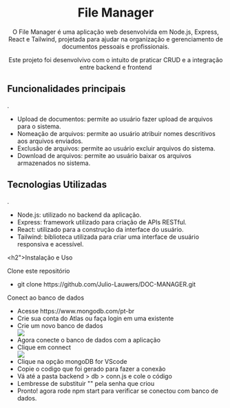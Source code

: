 <h1 align="center">File Manager</h1>


<p align="center">O File Manager é uma aplicação web desenvolvida em Node.js, Express, React e Tailwind, projetada para ajudar na organização e gerenciamento de documentos pessoais e profissionais.</p>
<p align="center">Este projeto foi desenvolvivo com o intuito de praticar CRUD e a integração entre backend e frontend</p>

<h2>Funcionalidades principais</h2>
<p>.</p>
<ul>
  <li >Upload de documentos: permite ao usuário fazer upload de arquivos para o sistema.</li>
  <li>Nomeação de arquivos: permite ao usuário atribuir nomes descritivos aos arquivos enviados.</li>
  <li>Exclusão de arquivos: permite ao usuário excluir arquivos do sistema.</li>
  <li>Download de arquivos: permite ao usuário baixar os arquivos armazenados no sistema.</li>
</ul>

<h2>Tecnologias Utilizadas</h2>
<p>.</p>
<ul>
  <li >Node.js: utilizado no backend da aplicação.</li>
  <li>Express: framework utilizado para criação de APIs RESTful.</li>
  <li>React: utilizado para a construção da interface do usuário.</li>
  <li>Tailwind: biblioteca utilizada para criar uma interface de usuário responsiva e acessível.</li>
</ul>

<h2">Instalação e Uso</h2>
<p>Clone este repositório</p>
<ul>
  <li >git clone https://github.com/Julio-Lauwers/DOC-MANAGER.git</li>
</ul>

<p>Conect ao banco de dados</p>
<ul>
  <li> Acesse https://www.mongodb.com/pt-br</li>
  <li>Crie sua conta do Atlas ou faça login em uma existente</li>
  <li>Crie um novo banco de dados</li>
<img src="https://github.com/Julio-Lauwers/DOC-MANAGER/assets/113729646/c106643c-f8fe-4976-b546-f1d5c933158f">
  <li>Agora conecte o banco de dados com a aplicação</li>
  <li>Clique em connect</li>
  <img src="https://github.com/Julio-Lauwers/DOC-MANAGER/assets/113729646/aaf85a84-f7ba-4a5e-81fb-e6b165575e35" >
  <li>Clique na opção mongoDB for VScode</li>
  <li>Copie o codigo que foi gerado para fazer a conexão</li>
  <li>Vá até a pasta backend > db > conn.js e cole o código</li>
  <li>Lembresse de substituir "<password>" pela senha que criou</li>
  <li> Pronto! agora rode npm start para verificar se conectou com banco de dados.</li>
</ul>
